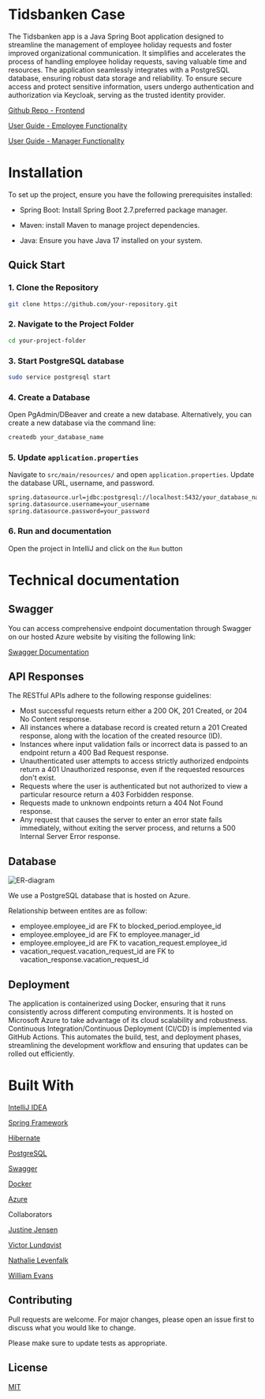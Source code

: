# Tidsbanken Case 

The Tidsbanken app is a Java Spring Boot application designed to streamline the management of employee holiday requests and foster improved organizational communication. It simplifies and accelerates the process of handling employee holiday requests, saving valuable time and resources. The application seamlessly integrates with a PostgreSQL database, ensuring robust data storage and reliability. To ensure secure access and protect sensitive information, users undergo authentication and authorization via Keycloak, serving as the trusted identity provider.

[Github Repo - Frontend](https://github.com/victorlun/TidsbankenFE)

[User Guide - Employee Functionality](https://github.com/victorlun/TidsbankenBE/blob/main/User%20Guide%20-%20Employee%20Functionality.md)

[User Guide - Manager Functionality](https://github.com/victorlun/TidsbankenBE/blob/main/User-Guide.Manager_Functionality.md)
# Installation

To set up the project, ensure you have the following prerequisites installed:

- Spring Boot: Install Spring Boot 2.7.preferred package manager.

- Maven: install Maven to manage project dependencies.

- Java: Ensure you have Java 17 installed on your system.

## Quick Start
### 1. Clone the Repository
```bash
git clone https://github.com/your-repository.git
```
### 2.  Navigate to the Project Folder
```bash
cd your-project-folder
```
### 3. Start PostgreSQL database
```bash
sudo service postgresql start
```
### 4. Create a Database
Open PgAdmin/DBeaver and create a new database. Alternatively, you can create a new database via the command line:
```bash
createdb your_database_name
```
### 5. Update `application.properties`
Navigate to `src/main/resources/` and open `application.properties`. Update the database URL, username, and password.

```properties
spring.datasource.url=jdbc:postgresql://localhost:5432/your_database_name
spring.datasource.username=your_username
spring.datasource.password=your_password
```
### 6. Run and documentation
Open the project in IntelliJ and click on the `Run` button

# Technical documentation

## Swagger
You can access comprehensive endpoint documentation through Swagger on our hosted Azure website by visiting the following link: 

[Swagger Documentation](https://tbanken.azurewebsites.net/swagger-ui/index.html#/) 

## API Responses
The RESTful APIs adhere to the following response guidelines:
- Most successful requests return either a 200 OK, 201 Created, or 204 No Content response.
- All instances where a database record is created return a 201 Created response, along with the location of the created resource (ID).
- Instances where input validation fails or incorrect data is passed to an endpoint return a 400 Bad Request response.
- Unauthenticated user attempts to access strictly authorized endpoints return a 401 Unauthorized response, even if the requested resources don't exist.
- Requests where the user is authenticated but not authorized to view a particular resource return a 403 Forbidden response.
- Requests made to unknown endpoints return a 404 Not Found response.
- Any request that causes the server to enter an error state fails immediately, without exiting the server process, and returns a 500 Internal Server Error response.

## Database
![ER-diagram](https://github.com/victorlun/TidsbankenBE/assets/138670212/955d645a-12ac-47e8-a192-e73b0c3f8aa6)


We use a PostgreSQL database that is hosted on Azure.

Relationship between entites are as follow:
 - employee.employee_id are FK to blocked_period.employee_id 
 - employee.employee_id are FK to employee.manager_id
 - employee.employee_id are FK to vacation_request.employee_id
 - vacation_request.vacation_request_id are FK to vacation_response.vacation_request_id

## Deployment
The application is containerized using Docker, ensuring that it runs consistently across different computing environments. It is hosted on Microsoft Azure to take advantage of its cloud scalability and robustness. Continuous Integration/Continuous Deployment (CI/CD) is implemented via GitHub Actions. This automates the build, test, and deployment phases, streamlining the development workflow and ensuring that updates can be rolled out efficiently.

# Built With
[IntelliJ IDEA](https://www.jetbrains.com/idea/)

[Spring Framework](https://spring.io/)

[Hibernate](https://hibernate.org/)

[PostgreSQL](https://www.postgresql.org/)

[Swagger](https://swagger.io/)

[Docker](https://www.docker.com/)

[Azure](https://portal.azure.com)

Collaborators

[Justine Jensen](https://github.com/JustineJensen)

[Victor Lundqvist](https://github.com/victorlun)

[Nathalie Levenfalk](https://github.com/levenfalk)

[William Evans](https://github.com/williamevans98)


## Contributing

Pull requests are welcome. For major changes, please open an issue first
to discuss what you would like to change.

Please make sure to update tests as appropriate.

## License

[MIT](https://choosealicense.com/licenses/mit/)

